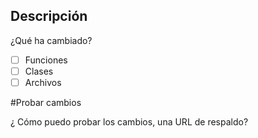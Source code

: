 ## Descripción
¿Qué ha cambiado?

- [ ] Funciones
- [ ] Clases
- [ ] Archivos 

#Probar cambios

¿ Cómo puedo probar los cambios, una URL de respaldo?
